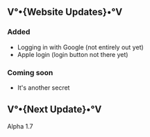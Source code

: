 ## V°•{Website Updates}•°V
### Added
- Logging in with Google (not entirely out yet)
- Apple login (login button not there yet)

### Coming soon
- It's another secret

## V°•{Next Update}•°V
Alpha 1.7
